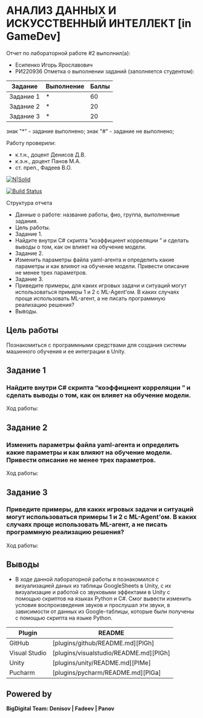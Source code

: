 # АНАЛИЗ ДАННЫХ И ИСКУССТВЕННЫЙ ИНТЕЛЛЕКТ [in GameDev]
Отчет по лабораторной работе #2 выполнил(а):
- Есипенко Игорь Ярославович
- РИ220936
Отметка о выполнении заданий (заполняется студентом):

| Задание | Выполнение | Баллы |
| ------ | ------ | ------ |
| Задание 1 | * | 60 |
| Задание 2 | * | 20 |
| Задание 3 | * | 20 |

знак "*" - задание выполнено; знак "#" - задание не выполнено;

Работу проверили:
- к.т.н., доцент Денисов Д.В.
- к.э.н., доцент Панов М.А.
- ст. преп., Фадеев В.О.

[![N|Solid](https://cldup.com/dTxpPi9lDf.thumb.png)](https://nodesource.com/products/nsolid)

[![Build Status](https://travis-ci.org/joemccann/dillinger.svg?branch=master)](https://travis-ci.org/joemccann/dillinger)

Структура отчета

- Данные о работе: название работы, фио, группа, выполненные задания.
- Цель работы.
- Задание 1.
- Найдите внутри C# скрипта “коэффициент корреляции ” и сделать выводы о том, как он влияет на обучение модели.
- Задание 2.
- Изменить параметры файла yaml-агента и определить какие параметры и как влияют на обучение модели. Привести описание не менее трех параметров.
- Задание 3.
- Приведите примеры, для каких игровых задачи и ситуаций могут использоваться примеры 1 и 2 с ML-Agent’ом. В каких случаях проще использовать ML-агент, а не писать программную реализацию решения?
- Выводы.

## Цель работы
Познакомиться с программными средствами для создания системы машинного обучения и ее интеграции в Unity.

## Задание 1
### Найдите внутри C# скрипта “коэффициент корреляции ” и сделать выводы о том, как он влияет на обучение модели.
Ход работы:



## Задание 2
### Изменить параметры файла yaml-агента и определить какие параметры и как влияют на обучение модели. Привести описание не менее трех параметров.
Ход работы:



## Задание 3
### Приведите примеры, для каких игровых задачи и ситуаций могут использоваться примеры 1 и 2 с ML-Agent’ом. В каких случаях проще использовать ML-агент, а не писать программную реализацию решения?
Ход работы:




## Выводы
- В ходе данной лабораторной работы я познакомился с визуализацией даных из таблицы GoogleSheets в Unity, с их визуализацие и работой со звуковыми эффектами в Unity с помощью скриптов на языках Python и C#. Смог вывести изменить условия воспроизведения звуков и прослушал эти звуки, в зависимости от данных из Google-таблицы, которые были получены с помощью скрипта на языке Python.


| Plugin | README |
| ------ | ------ |
| GitHub | [plugins/github/README.md][PlGh] |
| Visual Studio| [plugins/visualstudio/README.md][PlGh] |
| Unity | [plugins/unity/README.md][PlMe] |
| Pucharm | [plugins/pycharm/README.md][PlGa] |

## Powered by

**BigDigital Team: Denisov | Fadeev | Panov**

